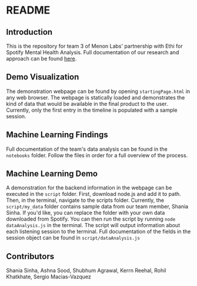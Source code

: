 # README

## Introduction
This is the repository for team 3 of Menon Labs' partnership with Ethi for Spotify Mental Health Analysis. Full documentation of our research and approach can be found [here](https://docs.google.com/presentation/d/1qdsqhDewn71UK8f01SKe19toxlxWUn4EqRzBuCLDMEM/edit?usp=sharing). 

## Demo Visualization
The demonstration webpage can be found by opening ``startingPage.html`` in any web browser. The webpage is statically loaded and demonstrates the kind of data that would be available in the final product to the user. Currently, only the first entry in the timeline is populated with a sample session.

## Machine Learning Findings
Full documentation of the team's data analysis can be found in the ``notebooks`` folder. Follow the files in order for a full overview of the process. 

## Machine Learning Demo
A demonstration for the backend information in the webpage can be executed in the ``script`` folder. First, download node.js and add it to path. Then, in the terminal, navigate to the scripts folder. Currently, the ``script/my_data`` folder contains sample data from our team member, Shania Sinha. If you'd like, you can replace the folder with your own data downloaded from Spotify. You can then run the script by running ``node dataAnalysis.js`` in the terminal. The script will output information about each listening session to the terminal. Full documentation of the fields in the session object can be found in ``script/dataAnalysis.js``

## Contributors
Shania Sinha, Ashna Sood, Shubhum Agrawal, Kerrn Reehal, Rohil Khatkhate, Sergio Macias-Vazquez 
